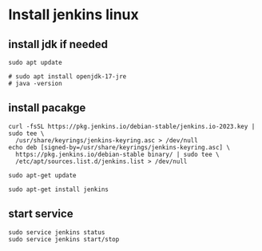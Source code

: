 # Install jenkins linux

## install jdk if needed
```
sudo apt update

# sudo apt install openjdk-17-jre
# java -version
```
## install pacakge
```
curl -fsSL https://pkg.jenkins.io/debian-stable/jenkins.io-2023.key | sudo tee \
  /usr/share/keyrings/jenkins-keyring.asc > /dev/null
echo deb [signed-by=/usr/share/keyrings/jenkins-keyring.asc] \
  https://pkg.jenkins.io/debian-stable binary/ | sudo tee \
  /etc/apt/sources.list.d/jenkins.list > /dev/null

sudo apt-get update

sudo apt-get install jenkins
```

## start service
```
sudo service jenkins status
sudo service jenkins start/stop
```
